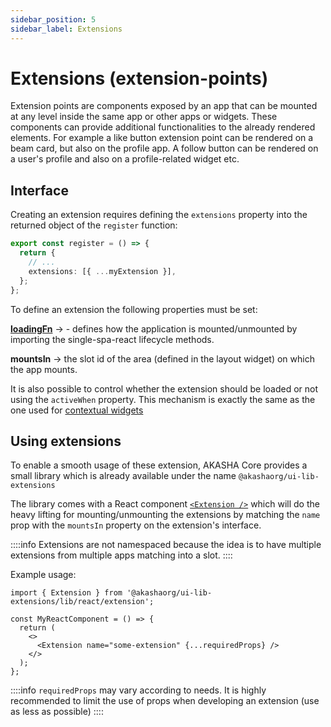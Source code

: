 ```yaml
---
sidebar_position: 5
sidebar_label: Extensions
---
```


# Extensions (extension-points)

Extension points are components exposed by an app that can be mounted at any level inside the same app or other apps or widgets. These components can provide additional functionalities to the already rendered elements. For example a like button extension point can be rendered on a beam card, but also on the profile app. A follow button can be rendered on a user's profile and also on a profile-related widget etc.

## Interface

Creating an extension requires defining the `extensions` property into the returned object of the `register` function:

```ts
export const register = () => {
  return {
    // ...
    extensions: [{ ...myExtension }],
  };
};
```

To define an extension the following properties must be set:

**[loadingFn](./loading-function)** -> - defines how the application is mounted/unmounted by importing the single-spa-react lifecycle methods.

**mountsIn** -> the slot id of the area (defined in the layout widget) on which the app mounts.

It is also possible to control whether the extension should be loaded or not using the `activeWhen` property. This mechanism is exactly the same as the one used for [contextual widgets](./widgets/index.md#contextual-widgets)

## Using extensions

To enable a smooth usage of these extension, AKASHA Core provides a small library which is already available under the name `@akashaorg/ui-lib-extensions`

The library comes with a React component [`<Extension />`](https://github.com/AKASHAorg/akasha-core/blob/next/libs/extensions/src/react/extension.tsx) which will do the heavy lifting for mounting/unmounting the extensions by matching the `name` prop with the `mountsIn` property on the extension's interface.

::::info
Extensions are not namespaced because the idea is to have multiple extensions from multiple apps matching into a slot.
::::

Example usage:

```tsx
import { Extension } from '@akashaorg/ui-lib-extensions/lib/react/extension';

const MyReactComponent = () => {
  return (
    <>
      <Extension name="some-extension" {...requiredProps} />
    </>
  );
};
```

::::info
`requiredProps` may vary according to needs. It is highly recommended to limit the use of props when developing an extension (use as less as possible)
::::

